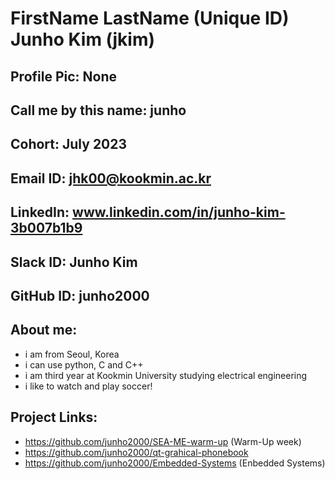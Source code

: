 # FirstName LastName (Unique ID) Junho Kim (jkim)
## Profile Pic: None
## Call me by this name: junho
## Cohort: July 2023
## Email ID: jhk00@kookmin.ac.kr
## LinkedIn: www.linkedin.com/in/junho-kim-3b007b1b9
## Slack ID: Junho Kim
## GitHub ID: junho2000
## About me:
- i am from Seoul, Korea
- i can use python, C and C++
- i am third year at Kookmin University studying electrical engineering
- i like to watch and play soccer!
## Project Links:
- https://github.com/junho2000/SEA-ME-warm-up (Warm-Up week)
- https://github.com/junho2000/qt-grahical-phonebook
- https://github.com/junho2000/Embedded-Systems (Enbedded Systems)
